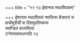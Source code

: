 +++
title = "१९ १३ ईशानाय स्थालीपाकम्"

+++
ईशानाय स्थालीपाकं श्रपयित्वा क्षैत्रपत्यं च  
प्राचीमुदीचीं वा दिशमुपतिष्क्रम्य  
स्थण्डिलं कल्पयित्वा  
ऽग्नेरुपसमाधानादि १३  
